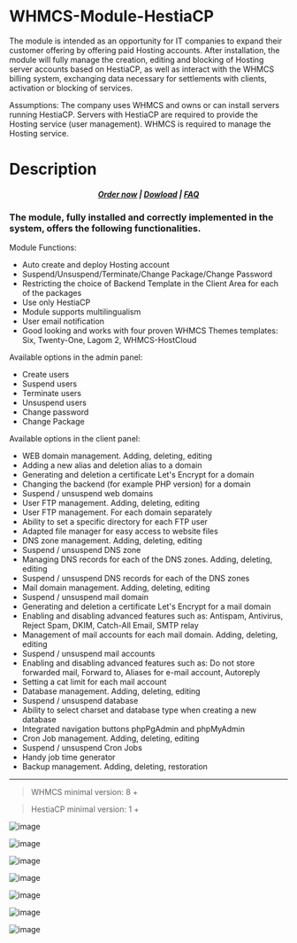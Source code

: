 # WHMCS-Module-HestiaCP
The module is intended as an opportunity for IT companies to expand their customer offering by offering paid Hosting accounts. After installation, the module will fully manage the creation, editing and blocking of Hosting server accounts based on HestiaCP, as well as interact with the WHMCS billing system, exchanging data necessary for settlements with clients, activation or blocking of services.

Assumptions: The company uses WHMCS and owns or can install servers running HestiaCP. Servers with HestiaCP are required to provide the Hosting service (user management). WHMCS is required to manage the Hosting service.
# Description

##### <center> [Order now](https://puqcloud.com/index.php?rp=/store/whmcs-module-hestiacp) | [Dowload](https://download.puqcloud.com/WHMCS/servers/PUQ_WHMCS-HestiaCP/) | [FAQ](https://faq.puqcloud.com/) </center>

### The module, fully installed and correctly implemented in the system, offers the following functionalities.

Module Functions:

- Auto create and deploy Hosting account
- Suspend/Unsuspend/Terminate/Change Package/Change Password
- Restricting the choice of Backend Template in the Client Area for each of the packages
- Use only HestiaCP
- Module supports multilingualism
- User email notification
- Good looking and works with four proven WHMCS Themes templates: Six, Twenty-One, Lagom 2, WHMCS-HostCloud

Available options in the admin panel:

- Create users
- Suspend users
- Terminate users
- Unsuspend users
- Change password
- Change Package

Available options in the client panel:

- WEB domain management. Adding, deleting, editing
- Adding a new alias and deletion alias to a domain
- Generating and deletion a certificate Let's Encrypt for a domain
- Changing the backend (for example PHP version) for a domain
- Suspend / unsuspend web domains
- User FTP management. Adding, deleting, editing
- User FTP management. For each domain separately
- Ability to set a specific directory for each FTP user
- Adapted file manager for easy access to website files
- DNS zone management. Adding, deleting, editing
- Suspend / unsuspend DNS zone
- Managing DNS records for each of the DNS zones. Adding, deleting, editing
- Suspend / unsuspend DNS records for each of the DNS zones
- Mail domain management. Adding, deleting, editing
- Suspend / unsuspend mail domain
- Generating and deletion a certificate Let's Encrypt for a mail domain
- Enabling and disabling advanced features such as: Antispam, Antivirus, Reject Spam, DKIM, Catch-All Email, SMTP relay
- Management of mail accounts for each mail domain. Adding, deleting, editing
- Suspend / unsuspend mail accounts
- Enabling and disabling advanced features such as: Do not store forwarded mail, Forward to, Aliases for e-mail account, Autoreply
- Setting a cat limit for each mail account
- Database management. Adding, deleting, editing
- Suspend / unsuspend database
- Ability to select сharset and database type when creating a new database
- Integrated navigation buttons phpPgAdmin and phpMyAdmin
- Cron Job management. Adding, deleting, editing
- Suspend / unsuspend Cron Jobs
- Handy job time generator
- Backup management. Adding, deleting, restoration

- - - - - -

>WHMCS minimal version: 8 +

>HestiaCP minimal version: 1 +

![image](https://user-images.githubusercontent.com/81689153/223426804-5d0f2db5-4265-406a-b9bc-032e9a557b3a.png)

![image](https://user-images.githubusercontent.com/81689153/223426836-6f2223bf-5f35-49d3-9105-042ea60be013.png)

![image](https://user-images.githubusercontent.com/81689153/223426868-ac69437a-ec0b-4d4b-9d18-9023967422cc.png)

![image](https://user-images.githubusercontent.com/81689153/223426897-8f41c000-f2c8-4441-9ce7-18c1d6674716.png)

![image](https://user-images.githubusercontent.com/81689153/223426947-f303e228-0452-47b0-aba7-f24ec3aee2f6.png)

![image](https://user-images.githubusercontent.com/81689153/223427394-4dcef721-141a-46d7-b9f6-20eda4a6f53e.png)

![image](https://user-images.githubusercontent.com/81689153/223427421-959e6696-c382-4e00-82ba-5541614eca39.png)
